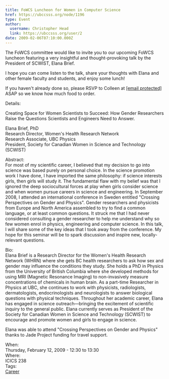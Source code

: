 ```yaml
---
title: FoWCS Luncheon for Women in Computer Science 
href: https://ubccsss.org/node/1196
type: Event
author:
  username: Christopher Head
  link: https://ubccsss.org/user/2
date: 2009-02-06T07:10:00.000Z
---
```


<div class="field field-name-body field-type-text-with-summary field-label-hidden"><div class="field-items"><div class="field-item even"><p>The FoWCS committee would like to invite you to our upcoming FoWCS luncheon featuring a very insightful and thought-provoking talk by the President of SCWIST, Elana Brief.</p>
<p>I hope you can come listen to the talk, share your thoughts with Elana and other female faculty and students, and enjoy some lunch!</p>
<p>If you haven&apos;t already done so, please RSVP to Colleen at <a href="/cdn-cgi/l/email-protection#b1d5d8d0dcdedfd5d2f1d2c29fc4d3d29fd2d0"><span class="__cf_email__" data-cfemail="42262b232f2d2c26210221316c3720216c2123">[email&#xA0;protected]</span></a> ASAP so we know how much food to order.</p>
<p>Details:</p>
<p>Creating Space for Women Scientists to Succeed: How Gender Researchers Raise the Questions Scientists and Engineers Need to Answer.</p>
<p>Elana Brief, PhD<br>
Research Director, Women&apos;s Health Research Network<br>
Research Associate, UBC Physics<br>
President, Society for Canadian Women in Science and Technology (SCWIST)</p>
<p>Abstract:<br>
For most of my scientific career, I believed that my decision to go into science was based purely on personal choice. In the science promotion work I have done, I have imported the same philosophy: if science interests girls, then girls will study it. The fundamental flaw with my belief was that I ignored the deep sociocultural forces at play when girls consider science and when women pursue careers in science and engineering. In September 2008, I attended an international conference in Sweden entitled &quot;Crossing Perspectives on Gender and Physics&quot;.  Gender researchers and physicists from Europe and North America assembled to try to find a common language, or at least common questions. It struck me that I had never considered consulting a gender researcher to help me understand why so few women enrol in physics, engineering and computer science. In this talk, I will share some of the key ideas that I took away from the conference. My hope for this seminar will be to spark discussion and inspire new, locally-relevant questions.</p>
<p>Bio:<br>
Elana Brief is a Research Director for the Women&apos;s Health Research Network (WHRN) where she gets BC health researchers to ask how sex and gender may influence the conditions they study. She holds a PhD in Physics from the University of British Columbia where she developed methods for using MRI (Magnetic Resonance Imaging) to non-invasively measure concentrations of chemicals in human brain. As a part-time Researcher in Physics at UBC, she continues to work with physicists, radiologists, dermatologists, endocrinologists and neurologists to answer biological questions with physical techniques. Throughout her academic career, Elana has engaged in science outreach&#x2014;bringing the excitement of scientific inquiry to the general public. Elana currently serves as President of the Society for Canadian Women in Science and Technology (SCWIST) to encourage and promote women and girls to engage in science.</p>
<p>Elana was able to attend &quot;Crossing Perspectives on Gender and Physics&quot; thanks to Jade Project funding for travel support.</p>
</div></div></div><div class="field field-name-field-dates field-type-datetime field-label-above"><div class="field-label">When:&#xA0;</div><div class="field-items"><div class="field-item even"><span class="date-display-single">Thursday, February 12, 2009 - <span class="date-display-range"><span class="date-display-start">12:30</span> to <span class="date-display-end">13:30</span></span></span></div></div></div><div class="field field-name-field-location field-type-text field-label-above"><div class="field-label">Where:&#xA0;</div><div class="field-items"><div class="field-item even">ICICS 238</div></div></div>    <footer>
    <div class="field field-name-field-tags field-type-taxonomy-term-reference field-label-above"><div class="field-label">Tags:&#xA0;</div><div class="field-items"><div class="field-item even"><a href="/career">Career</a></div></div></div>      </footer>